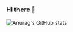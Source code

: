 ### Hi there 👋
![Anurag's GitHub stats](https://github-readme-stats.vercel.app/api?username=Joao-PauloBR&show_icons=true&theme=radical)
<!--
**Joao-PauloBR/Joao-PauloBR** is a ✨ _special_ ✨ repository because its `README.md` (this file) appears on your GitHub profile.

Here are some ideas to get you started:

- 🔭 I’m currently working on ...
- 🌱 I’m currently learning ...
- 👯 I’m looking to collaborate on ...
- 🤔 I’m looking for help with ...
- 💬 Ask me about ...
- 📫 How to reach me: ...
- 😄 Pronouns: ...
- ⚡ Fun fact: ...
-->
